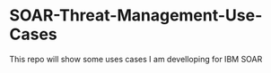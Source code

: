 # SOAR-Threat-Management-Use-Cases
This repo will show some uses cases I am develloping for IBM SOAR
